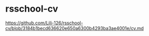 # rsschool-cv
https://github.com/Lili-126/rsschool-cv/blob/3184b1becd636620e650a6300b4293ba3ae4001e/cv.md
